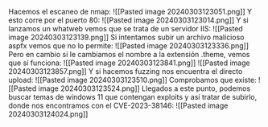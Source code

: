 Hacemos el escaneo de nmap:
![[Pasted image 20240303123051.png]]
Y esto corre por el puerto 80:
![[Pasted image 20240303123014.png]]
Y si lanzamos un whatweb vemos que se trata de un servidor IIS:
![[Pasted image 20240303123139.png]]
Si intentamos subir un archivo malicioso aspfx vemos que no lo permite:
![[Pasted image 20240303123336.png]]
Pero en cambio si le cambiamos el nombre a la extensión .theme, vemos que sí funciona:
![[Pasted image 20240303123841.png]]
![[Pasted image 20240303123857.png]]
Y si hacemos fuzzing nos encuentra el directo upload:
![[Pasted image 20240303123510.png]]
Comprobamos que existe:
![[Pasted image 20240303123524.png]]
Llegados a este punto, podemos buscar temas de windows 11 que contengan exploits y así tratar de subirlo, donde nos encontramos con el CVE-2023-38146:
![[Pasted image 20240303124024.png]]
